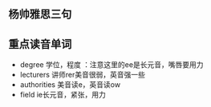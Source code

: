 ## 杨帅雅思三句
## 重点读音单词
- degree 学位，程度 ：注意这里的ee是长元音，嘴唇要用力
- lecturers 讲师rer美音很弱，英音强一些
- authorities 美音读e，英音读ow
- field ie长元音，紧张，用力